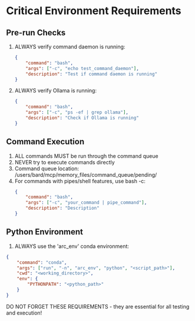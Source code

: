 # Critical Environment Requirements

## Pre-run Checks
1. ALWAYS verify command daemon is running:
   ```json
   {
       "command": "bash",
       "args": ["-c", "echo test_command_daemon"],
       "description": "Test if command daemon is running"
   }
   ```

2. ALWAYS verify Ollama is running:
   ```json
   {
       "command": "bash", 
       "args": ["-c", "ps -ef | grep ollama"],
       "description": "Check if Ollama is running"
   }
   ```

## Command Execution
1. ALL commands MUST be run through the command queue
2. NEVER try to execute commands directly
3. Command queue location: /users/bard/mcp/memory_files/command_queue/pending/
4. For commands with pipes/shell features, use bash -c:
   ```json
   {
       "command": "bash",
       "args": ["-c", "your_command | pipe_command"],
       "description": "Description"
   }
   ```

## Python Environment
1. ALWAYS use the 'arc_env' conda environment:
```json
{
    "command": "conda",
    "args": ["run", "-n", "arc_env", "python", "<script_path>"],
    "cwd": "<working_directory>",
    "env": {
        "PYTHONPATH": "<python_path>"
    }
}
```

DO NOT FORGET THESE REQUIREMENTS - they are essential for all testing and execution!
